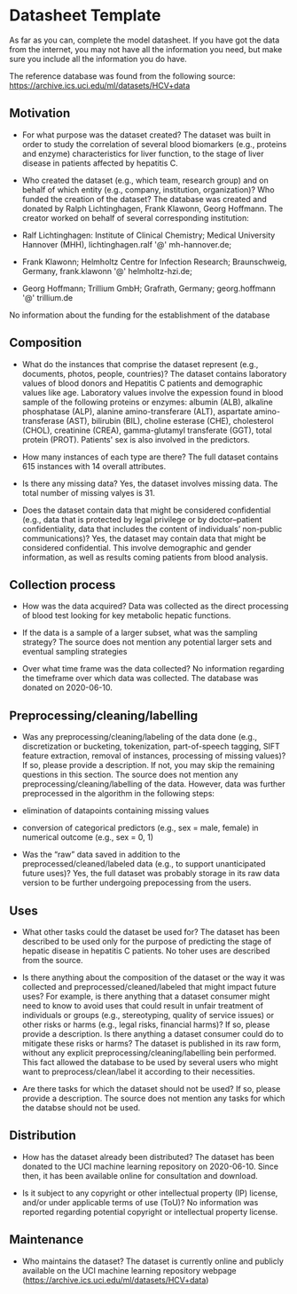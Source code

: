 # Datasheet Template

As far as you can, complete the model datasheet. If you have got the data from the internet, you may not have all the information you need, but make sure you include all the information you do have. 

The reference database was found from the following source: https://archive.ics.uci.edu/ml/datasets/HCV+data

## Motivation

- For what purpose was the dataset created? 
The dataset was built in order to study the correlation of several blood biomarkers (e.g., proteins and enzyme) characteristics for liver function, to the stage of liver disease in patients affected by hepatitis C. 

- Who created the dataset (e.g., which team, research group) and on behalf of which entity (e.g., company, institution, organization)? Who funded the creation of the dataset?
The database was created and donated by Ralph Lichtinghagen, Frank Klawonn, Georg Hoffmann. The creator worked on behalf of several corresponding institution: 
- Ralf Lichtinghagen: Institute of Clinical Chemistry; Medical University Hannover (MHH), lichtinghagen.ralf '@' mh-hannover.de;
- Frank Klawonn; Helmholtz Centre for Infection Research; Braunschweig, Germany, frank.klawonn '@' helmholtz-hzi.de;
- Georg Hoffmann; Trillium GmbH; Grafrath, Germany; georg.hoffmann '@' trillium.de

No information about the funding for the establishment of the database
 
## Composition

- What do the instances that comprise the dataset represent (e.g., documents, photos, people, countries)? 
The dataset contains laboratory values of blood donors and Hepatitis C patients and demographic values like age. Laboratory values involve the expession found in blood sample of the following proteins or enzymes: albumin (ALB), alkaline phosphatase (ALP), alanine amino-transferare (ALT), aspartate amino-transferase (AST), bilirubin (BIL), choline esterase (CHE), cholesterol (CHOL), creatinine (CREA), gamma-glutamyl transferate (GGT), total protein (PROT). Patients' sex is also involved in the predictors. 

- How many instances of each type are there? 
The full dataset contains 615 instances with 14 overall attributes. 

- Is there any missing data?
Yes, the dataset involves missing data. The total number of missing valyes is 31.

- Does the dataset contain data that might be considered confidential (e.g., data that is protected by legal privilege or by    doctor–patient confidentiality, data that includes the content of individuals’ non-public communications)?
Yes, the dataset may contain data that might be considered confidential. This involve demographic and gender information, as well as results coming patients from blood analysis. 

## Collection process

- How was the data acquired? 
Data was collected as the direct processing of blood test looking for key metabolic hepatic functions. 

- If the data is a sample of a larger subset, what was the sampling strategy? 
The source does not mention any potential larger sets and eventual sampling strategies

- Over what time frame was the data collected?
No information regarding the timeframe over which data was collected. The database was donated on 2020-06-10. 

## Preprocessing/cleaning/labelling

- Was any preprocessing/cleaning/labeling of the data done (e.g., discretization or bucketing, tokenization, part-of-speech tagging, SIFT feature extraction, removal of instances, processing of missing values)? If so, please provide a description. If not, you may skip the remaining questions in this section. 
The source does not mention any preprocessing/cleaning/labelling of the data. However, data was further preprocessed in the algorithm in the following steps: 
- elimination of datapoints containing missing values 
- conversion of categorical predictors (e.g., sex = male, female) in numerical outcome (e.g., sex = 0, 1)

- Was the “raw” data saved in addition to the preprocessed/cleaned/labeled data (e.g., to support unanticipated future uses)? 
Yes, the full dataset was probably storage in its raw data version to be further undergoing prepocessing from the users. 
 
## Uses

- What other tasks could the dataset be used for? 
The dataset has been described to be used only for the purpose of predicting the stage of hepatic disease in hepatitis C patients. No toher uses are described from the source. 

- Is there anything about the composition of the dataset or the way it was collected and preprocessed/cleaned/labeled that might impact future uses? For example, is there anything that a dataset consumer might need to know to avoid uses that could result in unfair treatment of individuals or groups (e.g., stereotyping, quality of service issues) or other risks or harms (e.g., legal risks, financial harms)? If so, please provide a description. Is there anything a dataset consumer could do to mitigate these risks or harms? 
The dataset is published in its raw form, without any explicit preprocessing/cleaning/labelling bein performed. This fact allowed the database to be used by several users who might want to preprocess/clean/label it according to their necessities. 

- Are there tasks for which the dataset should not be used? If so, please provide a description.
The source does not mention any tasks for which the databse should not be used. 

## Distribution

- How has the dataset already been distributed? 
The dataset has been donated to the UCI machine learning repository on 2020-06-10. Since then, it has been available online for consultation and download.

- Is it subject to any copyright or other intellectual property (IP) license, and/or under applicable terms of use (ToU)?
No information was reported regarding potential copyright or intellectual property license. 

## Maintenance

- Who maintains the dataset?
The dataset is currently online and publicly available on the UCI machine learning repository webpage (https://archive.ics.uci.edu/ml/datasets/HCV+data)
